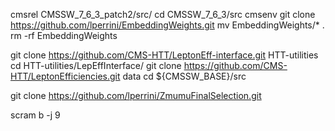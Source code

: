 cmsrel CMSSW_7_6_3_patch2/src/
cd CMSSW_7_6_3/src
cmsenv
git clone https://github.com/lperrini/EmbeddingWeights.git
mv EmbeddingWeights/* .
rm -rf EmbeddingWeights

git clone https://github.com/CMS-HTT/LeptonEff-interface.git HTT-utilities 
cd HTT-utilities/LepEffInterface/
git clone https://github.com/CMS-HTT/LeptonEfficiencies.git data 
cd ${CMSSW_BASE}/src

git clone https://github.com/lperrini/ZmumuFinalSelection.git

scram b -j 9





